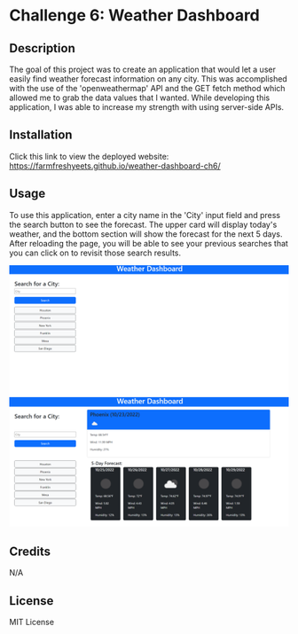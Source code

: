 # Challenge 6: Weather Dashboard 

## Description
The goal of this project was to create an application that would let a user easily find weather forecast information on any city. This was accomplished with the use of the 'openweathermap' API and the GET fetch method which allowed me to grab the data values that I wanted. While developing this application, I was able to increase my strength with using server-side APIs.

## Installation
Click this link to view the deployed website: https://farmfreshyeets.github.io/weather-dashboard-ch6/

## Usage
To use this application, enter a city name in the 'City' input field and press the search button to see the forecast. The upper card will display today's weather, and the bottom section will show the forecast for the next 5 days. After reloading the page, you will be able to see your previous searches that you can click on to revisit those search results.

![Search Page](/assets/images/Screenshot%20(36).png)
![Results Page](/assets/images/Screenshot%20(37).png)

## Credits
N/A

## License
MIT License
